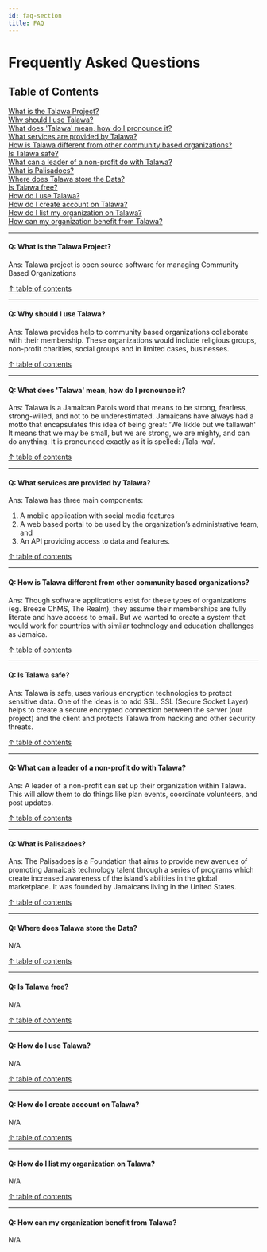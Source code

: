 ```yaml
---
id: faq-section
title: FAQ
---
```


# Frequently Asked Questions

## Table of Contents
[What is the Talawa Project?](#q-what-is-the-talawa-project)  
[Why should I use Talawa?](#q-why-should-i-use-talawa)  
[What does 'Talawa' mean, how do I pronounce it?](#q-what-does-talawa-mean-how-do-i-pronounce-it)  
[What services are provided by Talawa?](#q-what-services-are-provided-by-talawa)  
[How is Talawa different from other community based organizations?](#q-how-is-talawa-different-from-other-community-based-organizations)  
[Is Talawa safe?](#q-is-talawa-safe)  
[What can a leader of a non-profit do with Talawa?](#q-what-can-a-leader-of-a-non-profit-do-with-talawa)  
[What is Palisadoes?](#q-what-is-palisadoes)  
[Where does Talawa store the Data?](#q-where-does-talawa-store-the-data)  
[Is Talawa free?](#q-is-talawa-free)  
[How do I use Talawa?](#q-how-do-i-use-talawa)  
[How do I create account on Talawa?](#q-how-do-i-create-account-on-talawa)  
[How do I list my organization on Talawa?](#q-how-do-i-list-my-organization-on-talawa)  
[How can my organization benefit from Talawa?](#q-how-can-my-organization-benefit-from-talawa)

---

#### Q: What is the Talawa Project?

Ans: Talawa project is open source software for managing Community Based Organizations

[↑ table of contents](#table-of-contents)

---

#### Q: Why should I use Talawa?
Ans: Talawa provides help to community based organizations collaborate with their membership. These organizations would include religious groups, non-profit charities, social groups and in limited cases, businesses.​

[↑ table of contents](#table-of-contents)

---

#### Q: What does 'Talawa' mean, how do I pronounce it?
Ans: Talawa is a Jamaican Patois word that means to be strong, fearless, strong-willed, and not to be underestimated. Jamaicans have always had a motto that encapsulates this idea of being great: 'We likkle but we tallawah' It means that we may be small, but we are strong, we are mighty, and can do anything. It is pronounced exactly as it is spelled: /Tala-wa/.

[↑ table of contents](#table-of-contents)

---

#### Q: What services are provided by Talawa?
Ans: Talawa has three main components:
1. A mobile application with social media features
2. A web based portal to be used by the organization’s administrative team, and
3. An API providing access to data and features.​​

[↑ table of contents](#table-of-contents)

---

#### Q: How is Talawa different from other community based organizations?
Ans: Though software applications exist for these types of organizations (eg. Breeze ChMS, The Realm), they assume their memberships are fully literate and have access to email. But we wanted to create a system that would work for countries with similar technology and education challenges as Jamaica.​

[↑ table of contents](#table-of-contents)

---

#### Q: Is Talawa safe?
Ans: Talawa is safe, uses various encryption technologies to protect sensitive data. One of the ideas is to add SSL. SSL (Secure Socket Layer) helps to create a secure encrypted connection between the server (our project) and the client and protects Talawa from hacking and other security threats.

[↑ table of contents](#table-of-contents)

---

#### Q: What can a leader of a non-profit do with Talawa?
Ans: A leader of a non-profit can set up their organization within Talawa. This will allow them to do things like plan events, coordinate volunteers, and post updates.

[↑ table of contents](#table-of-contents)

---

#### Q: What is Palisadoes?
Ans: The Palisadoes is a Foundation that aims to provide new avenues of promoting Jamaica’s technology talent through a series of programs which create increased awareness of the island’s abilities in the global marketplace. It was founded by Jamaicans living in the United States.​

[↑ table of contents](#table-of-contents)

---

#### Q: Where does Talawa store the Data?
N/A

[↑ table of contents](#table-of-contents)

---

#### Q: Is Talawa free?
N/A

[↑ table of contents](#table-of-contents)

---

#### Q: How do I use Talawa?
N/A

[↑ table of contents](#table-of-contents)

---
	
#### Q: How do I create account on Talawa?
N/A

[↑ table of contents](#table-of-contents)

---

#### Q: How do I list my organization on Talawa?
N/A

[↑ table of contents](#table-of-contents)

---

#### Q: How can my organization benefit from Talawa?
N/A